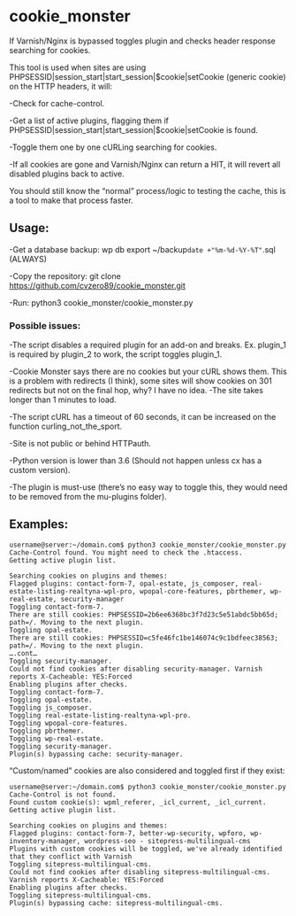 # cookie_monster
If Varnish/Nginx is bypassed toggles plugin and checks header response searching for cookies. 

This tool is used when sites are using PHPSESSID|session_start|start_session|$cookie|setCookie (generic cookie) on the HTTP headers, it will:

-Check for cache-control. 

-Get a list of active plugins, flagging them if PHPSESSID|session_start|start_session|$cookie|setCookie is found.

-Toggle them one by one cURLing searching for cookies.

-If all cookies are gone and Varnish/Nginx can return a HIT, it will revert all disabled plugins back to active.

You should still know the “normal” process/logic to testing the cache, this is a tool to make that process faster.

## Usage:

-Get a database backup: wp db export ~/backup`date +"%m-%d-%Y-%T"`.sql (ALWAYS)

-Copy the repository: git clone https://github.com/cvzero89/cookie_monster.git

-Run: python3 cookie_monster/cookie_monster.py

### Possible issues:

-The script disables a required plugin for an add-on and breaks. Ex. plugin_1 is required by plugin_2 to work, the script toggles plugin_1.

-Cookie Monster says there are no cookies but your cURL shows them. This is a problem with redirects (I think), some sites will show cookies on 301 redirects but not on the final hop, why? I have no idea.
-The site takes longer than 1 minutes to load. 

-The script cURL has a timeout of 60 seconds, it can be increased on the function curling_not_the_sport.

-Site is not public or behind HTTPauth.

-Python version is lower than 3.6 (Should not happen unless cx has a custom version).

-The plugin is must-use (there’s no easy way to toggle this, they would need to be removed from the mu-plugins folder).

## Examples:

```
username@server:~/domain.com$ python3 cookie_monster/cookie_monster.py
Cache-Control found. You might need to check the .htaccess.
Getting active plugin list.

Searching cookies on plugins and themes:
Flagged plugins: contact-form-7, opal-estate, js_composer, real-estate-listing-realtyna-wpl-pro, wpopal-core-features, pbrthemer, wp-real-estate, security-manager
Toggling contact-form-7.
There are still cookies: PHPSESSID=2b6ee6368bc3f7d23c5e51abdc5bb65d; path=/. Moving to the next plugin.
Toggling opal-estate.
There are still cookies: PHPSESSID=c5fe46fc1be146074c9c1bdfeec38563; path=/. Moving to the next plugin.
….cont…
Toggling security-manager.
Could not find cookies after disabling security-manager. Varnish reports X-Cacheable: YES:Forced
Enabling plugins after checks.
Toggling contact-form-7.
Toggling opal-estate.
Toggling js_composer.
Toggling real-estate-listing-realtyna-wpl-pro.
Toggling wpopal-core-features.
Toggling pbrthemer.
Toggling wp-real-estate.
Toggling security-manager.
Plugin(s) bypassing cache: security-manager.
```

“Custom/named” cookies are also considered and toggled first if they exist:

```
username@server:~/domain.com$ python3 cookie_monster/cookie_monster.py
Cache-Control is not found.
Found custom cookie(s): wpml_referer, _icl_current, _icl_current.
Getting active plugin list.

Searching cookies on plugins and themes:
Flagged plugins: contact-form-7, better-wp-security, wpforo, wp-inventory-manager, wordpress-seo - sitepress-multilingual-cms
Plugins with custom cookies will be toggled, we've already identified that they conflict with Varnish
Toggling sitepress-multilingual-cms.
Could not find cookies after disabling sitepress-multilingual-cms. Varnish reports X-Cacheable: YES:Forced
Enabling plugins after checks.
Toggling sitepress-multilingual-cms.
Plugin(s) bypassing cache: sitepress-multilingual-cms.
